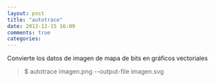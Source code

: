 ```yaml
---
layout: post
title: "autotrace"
date: 2013-12-15 16:09
comments: true
categories: 
---
```

Convierte los datos de imagen de mapa de bits en gráficos vectoriales

>$ autotrace imagen.png --output-file imagen.svg

